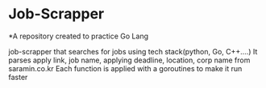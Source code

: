 # Job-Scrapper
*A repository created to practice Go Lang

job-scrapper that searches for jobs using tech stack(python, Go, C++....)
It parses apply link, job name, applying deadline, location, corp name from saramin.co.kr
Each function is applied with a goroutines to make it run faster



